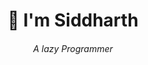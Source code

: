 <h1 align="center"> 👋 I'm Siddharth</h1>
<h6 align="center">A lazy Programmer</h6>

<p align="left">
</p>
